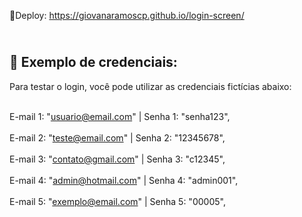 🔗Deploy: https://giovanaramoscp.github.io/login-screen/

<h2></br>📝 Exemplo de credenciais:</br></h2>

Para testar o login, você pode utilizar as credenciais fictícias abaixo:

<br>E-mail 1: "usuario@email.com" | Senha 1: "senha123",</br>
<br>E-mail 2: "teste@email.com" | Senha 2: "12345678",</br>
<br>E-mail 3: "contato@gmail.com" | Senha 3: "c12345",</br>
<br>E-mail 4: "admin@hotmail.com" | Senha 4: "admin001",</br>
<br>E-mail 5: "exemplo@email.com" | Senha 5: "00005",</br>
